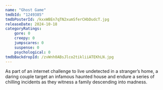 ```yaml
---
name: "Ghost Game"
tmdbId: "1249385"
tmdbPosterId: /kxxWBEn7qTN2xumSferCHbDudcT.jpg
releaseDate: 2024-10-18
categoryRatings:
    gore: 0
    creepy: 0
    jumpscares: 0
    suspense: 0
    psychological: 0
tmdbBackdropId: /zvWnh0ABsJlco2tikliiATEKhLN.jpg
---
```

As part of an internet challenge to live undetected in a stranger’s home, a daring couple target an infamous haunted house and endure a series of chilling incidents as they witness a family descending into madness.
